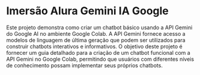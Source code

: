 # Imersão Alura Gemini IA Google

Este projeto demonstra como criar um chatbot básico usando a API Gemini do Google AI no ambiente Google Colab.
A API Gemini fornece acesso a modelos de linguagem de última geração que podem ser utilizados para construir chatbots interativos e informativos.
O objetivo deste projeto é fornecer um guia detalhado para a criação de um chatbot funcional com a API Gemini no Google Colab, permitindo que usuários com diferentes níveis de conhecimento possam implementar seus próprios chatbots.
